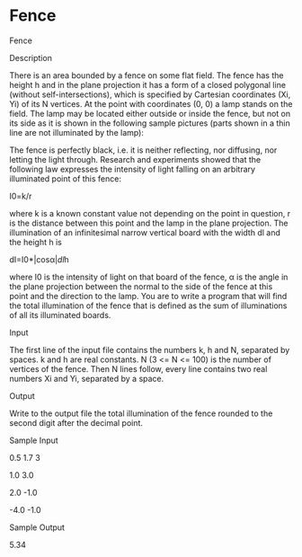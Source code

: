 # Fence

Fence

Description

There is an area bounded by a fence on some flat field. The fence has the height h and in the plane projection it has a form of a closed polygonal line (without self-intersections), which is specified by Cartesian coordinates (Xi, Yi) of its N vertices. At the point with coordinates (0, 0) a lamp stands on the field. The lamp may be located either outside or inside the fence, but not on its side as it is shown in the following sample pictures (parts shown in a thin line are not illuminated by the lamp): 



The fence is perfectly black, i.e. it is neither reflecting, nor diffusing, nor letting the light through. Research and experiments showed that the following law expresses the intensity of light falling on an arbitrary illuminated point of this fence: 

I0=k/r

where k is a known constant value not depending on the point in question, r is the distance between this point and the lamp in the plane projection. The illumination of an infinitesimal narrow vertical board with the width dl and the height h is 

dI=I0*|cosα|*dl*h

where I0 is the intensity of light on that board of the fence, α is the angle in the plane projection between the normal to the side of the fence at this point and the direction to the lamp. 
You are to write a program that will find the total illumination of the fence that is defined as the sum of illuminations of all its illuminated boards. 

Input

The first line of the input file contains the numbers k, h and N, separated by spaces. k and h are real constants. N (3 <= N <= 100) is the number of vertices of the fence. Then N lines follow, every line contains two real numbers Xi and Yi, separated by a space.

Output

Write to the output file the total illumination of the fence rounded to the second digit after the decimal point.

Sample Input

0.5 1.7 3

1.0 3.0

2.0 -1.0

-4.0 -1.0


Sample Output

5.34

